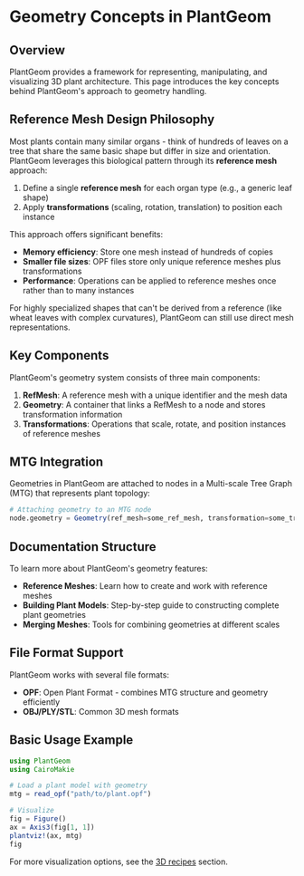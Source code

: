 # Geometry Concepts in PlantGeom

## Overview

PlantGeom provides a framework for representing, manipulating, and visualizing 3D plant architecture. This page introduces the key concepts behind PlantGeom's approach to geometry handling.

## Reference Mesh Design Philosophy

Most plants contain many similar organs - think of hundreds of leaves on a tree that share the same basic shape but differ in size and orientation. PlantGeom leverages this biological pattern through its **reference mesh** approach:

1. Define a single **reference mesh** for each organ type (e.g., a generic leaf shape)
2. Apply **transformations** (scaling, rotation, translation) to position each instance

This approach offers significant benefits:

- **Memory efficiency**: Store one mesh instead of hundreds of copies
- **Smaller file sizes**: OPF files store only unique reference meshes plus transformations
- **Performance**: Operations can be applied to reference meshes once rather than to many instances

For highly specialized shapes that can't be derived from a reference (like wheat leaves with complex curvatures), PlantGeom can still use direct mesh representations.

## Key Components

PlantGeom's geometry system consists of three main components:

1. **RefMesh**: A reference mesh with a unique identifier and the mesh data
2. **Geometry**: A container that links a RefMesh to a node and stores transformation information
3. **Transformations**: Operations that scale, rotate, and position instances of reference meshes

## MTG Integration

Geometries in PlantGeom are attached to nodes in a Multi-scale Tree Graph (MTG) that represents plant topology:

```julia
# Attaching geometry to an MTG node
node.geometry = Geometry(ref_mesh=some_ref_mesh, transformation=some_transformation)
```

## Documentation Structure

To learn more about PlantGeom's geometry features:

- **Reference Meshes**: Learn how to create and work with reference meshes
- **Building Plant Models**: Step-by-step guide to constructing complete plant geometries
- **Merging Meshes**: Tools for combining geometries at different scales

## File Format Support

PlantGeom works with several file formats:

- **OPF**: Open Plant Format - combines MTG structure and geometry efficiently
- **OBJ/PLY/STL**: Common 3D mesh formats

## Basic Usage Example

```julia
using PlantGeom
using CairoMakie

# Load a plant model with geometry
mtg = read_opf("path/to/plant.opf")

# Visualize
fig = Figure()
ax = Axis3(fig[1, 1])
plantviz!(ax, mtg)
fig
```

For more visualization options, see the [3D recipes](../makie_3d.md) section.
